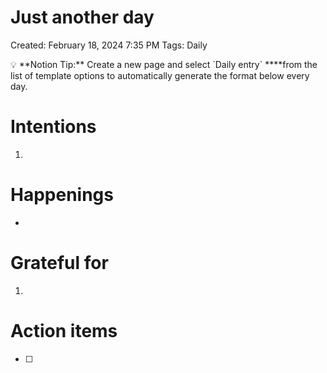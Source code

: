 # Just another day

Created: February 18, 2024 7:35 PM
Tags: Daily

<aside>
💡 **Notion Tip:** Create a new page and select `Daily entry` ****from the list of template options to automatically generate the format below every day.

</aside>

# Intentions

1. 

# Happenings

- 

# Grateful for

1. 

# Action items

- [ ]